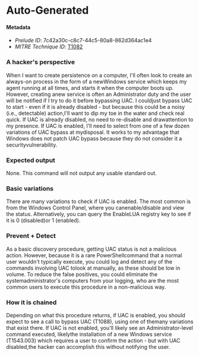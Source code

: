 
# Auto-Generated

#### Metadata

- *Prelude ID*: 7c42a30c-c8c7-44c5-80a8-862d364ac1e4
- *MITRE Technique ID*: [T1082](https://attack.mitre.org/techniques/T1082/)

### A hacker's perspective

When I want to create persistence on a computer, I'll often look to create an always-on process in the form of a newWindows service which keeps my agent running at all times, and starts it when the computer boots up. However, creating anew service is often an Administrator duty and the user will be notified if I try to do it before bypassing UAC. I couldjust bypass UAC to start - even if it is already disabled - but because this could be a noisy (i.e., detectable) action,I'll want to dip my toe in the water and check real quick. If UAC is already disabled, no need to re-disable and drawattention to my presence. If UAC is enabled, I'll need to select from one of a few dozen variations of UAC bypass at mydisposal. It works to my advantage that Windows does not patch UAC bypass because they do not consider it a securityvulnerability.

### Expected output

None. This command will not output any usable standard out.

### Basic variations

There are many variations to check if UAC is enabled. The most common is from the Windows Control Panel, where you canenable/disable and view the status. Alternatively, you can query the EnableLUA registry key to see if it is 0 (disabled)or 1 (enabled).

### Prevent + Detect

As a basic discovery procedure, getting UAC status is not a malicious action. However, because it is a rare PowerShellcommand that a normal user wouldn't typically execute, you could log and detect any of the commands involving UAC tolook at manually, as these should be low in volume. To reduce the false positives, you could eliminate the systemadministrator's computers from your logging, who are the most common users to execute this procedure in a non-malicious way.

### How it is chained

Depending on what this procedure returns, if UAC is enabled, you should expect to see a call to bypass UAC (T1088), using one of themany variations that exist there. If UAC is not enabled, you'll likely see an Administrator-level command executed, likelythe installation of a new Windows service (T1543.003) which requires a user to confirm the action - but with UAC disabled,the hacker can accomplish this without notifying the user.
